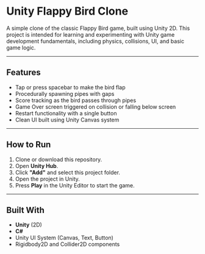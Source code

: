# Unity Flappy Bird Clone

A simple clone of the classic Flappy Bird game, built using Unity 2D. 
This project is intended for learning and experimenting with Unity game development fundamentals, including physics, collisions, UI, and basic game logic.

---

## Features

- Tap or press spacebar to make the bird flap
- Procedurally spawning pipes with gaps
- Score tracking as the bird passes through pipes
- Game Over screen triggered on collision or falling below screen
- Restart functionality with a single button
- Clean UI built using Unity Canvas system

---

## How to Run

1. Clone or download this repository.
2. Open **Unity Hub**.
3. Click **"Add"** and select this project folder.
4. Open the project in Unity.
5. Press **Play** in the Unity Editor to start the game.

---

## Built With

- **Unity** (2D)
- **C#**
- Unity UI System (Canvas, Text, Button)
- Rigidbody2D and Collider2D components
